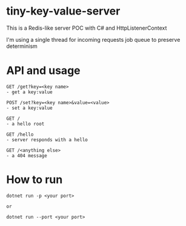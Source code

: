# tiny-key-value-server
This is a Redis-like server POC with C# and HttpListenerContext

I'm using a single thread for incoming requests job queue to preserve determinism

# API and usage
```
GET /get?key=<key name>
- get a key:value

POST /set?key=<key name>&value=<value>
- set a key:value

GET /
- a hello root

GET /hello
- server responds with a hello

GET /<anything else>
- a 404 message

```

# How to run
```
dotnet run -p <your port>

or

dotnet run --port <your port>
```
